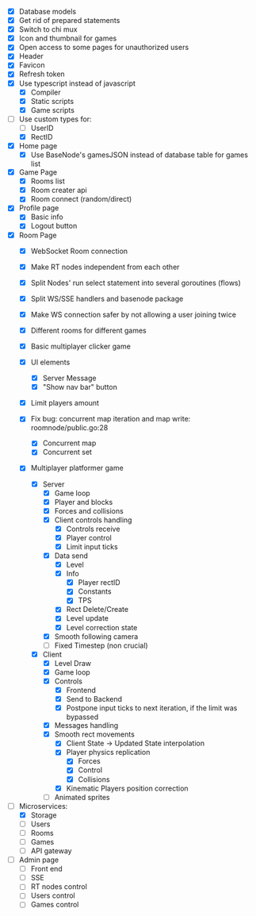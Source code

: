 - [X] Database models
- [X] Get rid of prepared statements
- [X] Switch to chi mux
- [X] Icon and thumbnail for games
- [X] Open access to some pages for unauthorized users
- [X] Header
- [X] Favicon
- [X] Refresh token
- [X] Use typescript instead of javascript
    - [X] Compiler
    - [X] Static scripts
    - [X] Game scripts
    
- [ ] Use custom types for:
    - [ ] UserID
    - [X] RectID

- [X] Home page
    - [X] Use BaseNode's gamesJSON instead of database table for games list

- [X] Game Page
    - [X] Rooms list
    - [X] Room creater api
    - [X] Room connect (random/direct)

- [X] Profile page
    - [X] Basic info
    - [X] Logout button

- [X] Room Page
    - [X] WebSocket Room connection
    - [X] Make RT nodes independent from each other
    - [X] Split Nodes' run select statement into several goroutines (flows)
    - [X] Split WS/SSE handlers and basenode package
    - [X] Make WS connection safer by not allowing a user joining twice
    - [X] Different rooms for different games
    - [X] Basic multiplayer clicker game
    - [X] UI elements
        - [X] Server Message
        - [X] "Show nav bar" button
    - [X] Limit players amount

    - [X] Fix bug: concurrent map iteration and map write: roomnode/public.go:28
        - [X] Concurrent map
        - [X] Concurrent set

    - [X] Multiplayer platformer game
        - [X] Server
            - [X] Game loop
            - [X] Player and blocks
            - [X] Forces and collisions
            - [X] Client controls handling
                - [X] Controls receive
                - [X] Player control
                - [X] Limit input ticks
            - [X] Data send
                - [X] Level
                - [X] Info
                    - [X] Player rectID
                    - [X] Constants
                    - [X] TPS
                - [X] Rect Delete/Create
                - [X] Level update
                - [X] Level correction state
            - [X] Smooth following camera
            - [ ] Fixed Timestep (non crucial)

        - [X] Client
            - [X] Level Draw
            - [X] Game loop
            - [X] Controls
                - [X] Frontend
                - [X] Send to Backend
                - [X] Postpone input ticks to next iteration, if the limit was bypassed
            - [X] Messages handling
            - [X] Smooth rect movements
                - [X] Client State -> Updated State interpolation
                - [X] Player physics replication
                    - [X] Forces
                    - [X] Control
                    - [X] Collisions
                - [X] Kinematic Players position correction
            - [ ] Animated sprites

- [ ] Microservices:
    - [X] Storage
    - [ ] Users
    - [ ] Rooms
    - [ ] Games
    - [ ] API gateway

- [ ] Admin page
    - [ ] Front end
    - [ ] SSE
    - [ ] RT nodes control
    - [ ] Users control
    - [ ] Games control
